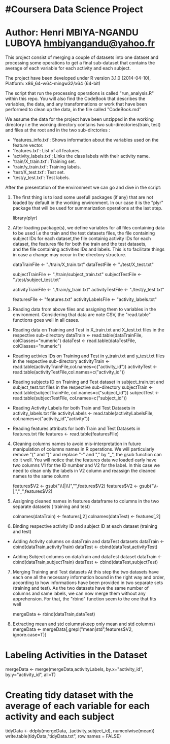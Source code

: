 #Coursera Data Science Project
==============================

# Author: Henri MBIYA-NGANDU LUBOYA <hmbiyangandu@yahoo.fr>

This project consist of merging a couple of datasets into one dataset and processing some operations 
to get a final sub-dataset that contains the average of each variable for each activity and each subject. 

The project have been developed under R version 3.1.0 (2014-04-10), Platform: x86_64-w64-mingw32/x64 (64-bit)

The script that run the processing operations is called "run_analysis.R" within this repo.
You will also find the CodeBook that describes the variables, the data, and any transformations 
or work that have been performed to clean up the data, in the file called "CodeBook.md"

We assume the data for the project have been unzipped in the working directory i.e the working directory 
contains two sub-directories(train, test) and files at the root and in the two sub-dirctories :

* 'features_info.txt': Shows information about the variables used on the feature vector.
* 'features.txt': List of all features.
* 'activity_labels.txt': Links the class labels with their activity name.
* 'train/X_train.txt': Training set.
* 'train/y_train.txt': Training labels.
* 'test/X_test.txt': Test set.
* 'test/y_test.txt': Test labels.

After the presentation of the environment we can go and dive in the script:

1. The first thing is to load some usefull packages (if any) that are not loaded by default in the working environment. 
In our case it is the "plyr" package that will be used for summarization operations at the last step.

	library(plyr)

2. After loading package(s), we define variables for all files containing data to be used i.e the train and the test datasets files,
the file containing subject IDs for each dataset,the file containig activity IDs for each dataset, the features file for both the train and the test datasets,  
and the file containing activities IDs and labels. This is to facilitate things in case a change may occur in the directory structure.

	dataTrainFile <- "./train/X_train.txt"
	dataTestFile <- "./test/X_test.txt"

	subjectTrainFile <- "./train/subject_train.txt"
	subjectTestFile <- "./test/subject_test.txt"

	activityTrainFile <- "./train/y_train.txt"
	activityTestFile <- "./test/y_test.txt"

	featuresFIle <- "features.txt"
	activityLabelsFile <- "activity_labels.txt"

3. Reading data from above files and assigning them to variables in the environment.
Considering that data are note CSV, the "read.table" functions goes well in all cases.

* Reading data on Training and Test in X_train.txt and X_test.txt files in the respective sub-directory
	dataTrain <- read.table(dataTrainFile, colClasses="numeric")
	dataTest <- read.table(dataTestFile, colClasses="numeric")

* Reading activies IDs on Training and Test in y_train.txt and y_test.txt files in the respective sub-directory
	activityTrain <- read.table(activityTrainFile,col.names=c("activity_id"))
	activityTest <- read.table(activityTestFile,col.names=c("activity_id"))

* Reading subjects ID on Training and Test dataset in subject_train.txt and subject_test.txt files  in the respective sub-directory
	subjectTrain <- read.table(subjectTrainFile, col.names=c("subject_id"))
	subjectTest <- read.table(subjectTestFile, col.names=c("subject_id"))

* Reading Activity Labels for both Train and Test Datasets in activity_labels.txt file
	activityLabels <- read.table(activityLabelsFile, col.names=c("activity_id","activity"))

* Reading features attributs for both Train and Test Datasets in features.txt file
	features <- read.table(featuresFIle)

4. Cleaning columns names to avoid mis-interpretation in future manipulation of columns names in R operations.
We will particularly remove "(" and ")" and replace "-" and "," by "_", the gsub function can do it well.
You will notice that the features data we loaded early have two columns V1 for the ID number and V2 for the label.
In this case we need to clean only the labels in V2 column and reassign the cleaned names to the same column

	features$V2 <- gsub("\\(|\\)","",features$V2)
	features$V2 <- gsub("\\-|,","_",features$V2)

5. Assigning cleaned names in features dataframe to columns in the two separate datasets ( training and test)

	colnames(dataTrain) <- features[,2]
	colnames(dataTest) <- features[,2]

6. Binding respective activity ID and subject ID at each dataset (training and test)

* Adding Activity columns on dataTrain and dataTest datasets
	dataTrain <- cbind(dataTrain,activityTrain)
	dataTest <- cbind(dataTest,activityTest)

* Adding Subject columns on dataTrain and dataTest dataset
	dataTrain <- cbind(dataTrain,subjectTrain)
	dataTest <- cbind(dataTest,subjectTest)

7. Merging Training and Test datasets
At this step the two datasets have each one all the necessary information bound in the right way and order,
according to how informations have been provided in two separate sets (training and test). As the two datasets have 
the same number of columns and same labels, we can now merge them without any apprehension. 
For that, the "rbind" function seem to the one that fits well 

	mergeData <- rbind(dataTrain,dataTest)

8. Extracting mean and std columns(keep only mean and std columns)
mergeData <- mergeData[,grepl("mean|std",features$V2, ignore.case=T)]

# Labeling Activities in the Dataset
mergeData <- merge(mergeData,activityLabels, by.x="activity_id", by.y="activity_id", all=T)

# Creating tidy dataset with the average of each variable for each activity and each subject
tidyData <- ddply(mergeData, .(activity,subject_id), numcolwise(mean))
write.table(tidyData,"tidyData.txt", row.names = FALSE)

